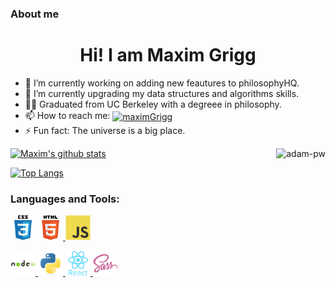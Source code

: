 ### About me
<h1 align="center">Hi! I am Maxim Grigg</h1>



- 🔭 I’m currently working on adding new feautures to philosophyHQ.
- 🌱 I’m currently upgrading my data structures and algorithms skills.
- 🧙‍♂️ Graduated from UC Berkeley with a degreee in philosophy.
- 📫 How to reach me: <a href="https://www.linkedin.com/in/maxim-grigg-42a4451a9/" target="blank"><img align="center"
      src="https://raw.githubusercontent.com/rahuldkjain/github-profile-readme-generator/master/src/images/icons/Social/linked-in-alt.svg"
      alt="maximGrigg" height="30" width="40" /></a>
- ⚡ Fun fact: The universe is a big place.

<p><img align="right" src="https://github.com/Adam-pw/Adam-pw/blob/main/animation_500_kxa883sd.gif" alt="adam-pw" /></p>

  


[![Maxim's github stats](https://github-readme-stats.vercel.app/api?username=mtgrigg&theme=vision-friendly-dark&show_icons=true)](https://github.com/mtgrigg/github-readme-stats)

[![Top Langs](https://github-readme-stats.vercel.app/api/top-langs/?username=mtgrigg&langs_count=8&theme=vision-friendly-dark&show_icons=true)](https://github.com/mtgrigg/github-readme-stats)





<!-- [![Top Langs](https://github-readme-stats.vercel.app/api/top-langs/?username=anuraghazra&layout=compact&theme=vision-friendly-dark&show_icons=true)](https://github.com/mtgrigg/github-readme-stats) -->

<h3 align="left">Languages and Tools:</h3>
<p align="left"> 
     <img
      src="https://raw.githubusercontent.com/devicons/devicon/master/icons/css3/css3-original-wordmark.svg" alt="css3"
      width="40" height="40" /> </a> <a href="https://www.w3.org/html/" target="_blank" rel="noreferrer"> <img
      src="https://raw.githubusercontent.com/devicons/devicon/master/icons/html5/html5-original-wordmark.svg"
      alt="html5" width="40" height="40" /> </a> <a href="https://www.adobe.com/in/products/illustrator.html"
    target="_blank" rel="noreferrer">  <img
      src="https://raw.githubusercontent.com/devicons/devicon/master/icons/javascript/javascript-original.svg"
      alt="javascript" width="40" height="40" /> </a> <a href="https://kotlinlang.org" target="_blank" rel="noreferrer">
   
  </a>  <a href="https://nodejs.org" target="_blank" rel="noreferrer"> <img
      src="https://raw.githubusercontent.com/devicons/devicon/master/icons/nodejs/nodejs-original-wordmark.svg"
      alt="nodejs" width="40" height="40" /> </a> <a href="https://pandas.pydata.org/" target="_blank" rel="noreferrer">
    <img
      src="https://raw.githubusercontent.com/devicons/devicon/master/icons/python/python-original.svg" alt="python"
      width="40" height="40" /> </a> <a href="https://reactjs.org/" target="_blank" rel="noreferrer"> <img
      src="https://raw.githubusercontent.com/devicons/devicon/master/icons/react/react-original-wordmark.svg"
      alt="react" width="40" height="40" /> </a> <a href="https://sass-lang.com" target="_blank" rel="noreferrer"> <img
      src="https://raw.githubusercontent.com/devicons/devicon/master/icons/sass/sass-original.svg" alt="sass" width="40"
      height="40" /> </a> </p>
